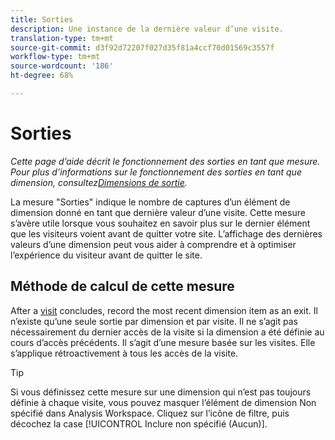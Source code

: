 ```yaml
---
title: Sorties
description: Une instance de la dernière valeur d’une visite.
translation-type: tm+mt
source-git-commit: d3f92d72207f027d35f81a4ccf70d01569c3557f
workflow-type: tm+mt
source-wordcount: '186'
ht-degree: 68%

---
```



# Sorties

*Cette page d’aide décrit le fonctionnement des sorties en tant que mesure. Pour plus d’informations sur le fonctionnement des sorties en tant que dimension, consultez[Dimensions de sortie](../dimensions/exit-dimensions.md).*

La mesure &quot;Sorties&quot; indique le nombre de captures d’un élément de dimension donné en tant que dernière valeur d’une visite. Cette mesure s’avère utile lorsque vous souhaitez en savoir plus sur le dernier élément que les visiteurs voient avant de quitter votre site. L’affichage des dernières valeurs d’une dimension peut vous aider à comprendre et à optimiser l’expérience du visiteur avant de quitter le site.

## Méthode de calcul de cette mesure

After a [visit](visits.md) concludes, record the most recent dimension item as an exit. Il n’existe qu’une seule sortie par dimension et par visite. Il ne s’agit pas nécessairement du dernier accès de la visite si la dimension a été définie au cours d’accès précédents. Il s’agit d’une mesure basée sur les visites. Elle s’applique rétroactivement à tous les accès de la visite.

>[!TIP]
>
>Si vous définissez cette mesure sur une dimension qui n’est pas toujours définie à chaque visite, vous pouvez masquer l’élément de dimension Non spécifié dans Analysis Workspace. Cliquez sur l’icône de filtre, puis décochez la case [!UICONTROL Inclure non spécifié (Aucun)].
